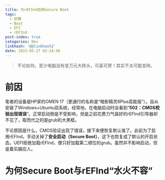 ```yaml
---
title: 为rEFInd启用Secure Boot
tags:
  - 折腾
  - Boot
  - EFI
  - rEFInd
post-index: true
categories: Dev
linkhash: '@@linkhash2'
date: 2023-05-27 02:24:49
---
```


 > 不论如何，至少电脑没有变万元大砖头，可喜可贺！<span id="text-secret">其实不太可能变砖。</span>

 # 前因

笔者的设备是HP家的OMEN 17（更通行的名称是“暗影精灵8Plus高能版”）。自从安装了Windows+Ubuntu双系统，经常地，在电脑启动时会看到“**502：CMOS校验出现错误**”。正常启动倒是不受影响，但是之前花费力气装好的rEFInd引导器却不见了，取而代之的是grub的大黑框。

不论原因是什么，CMOS验证出现了错误，接下来便恢复默认值了。此前为了启用rEFInd，手动关掉了**安全启动（Secure Boot）**，这下也恢复成了默认的开启状态。UEFI拒绝加载rEFInd，便只好加载第二顺位的grub。虽然并不影响启动，但是着实膈应人。

 # 为何Secure Boot与rEFInd“水火不容”


  